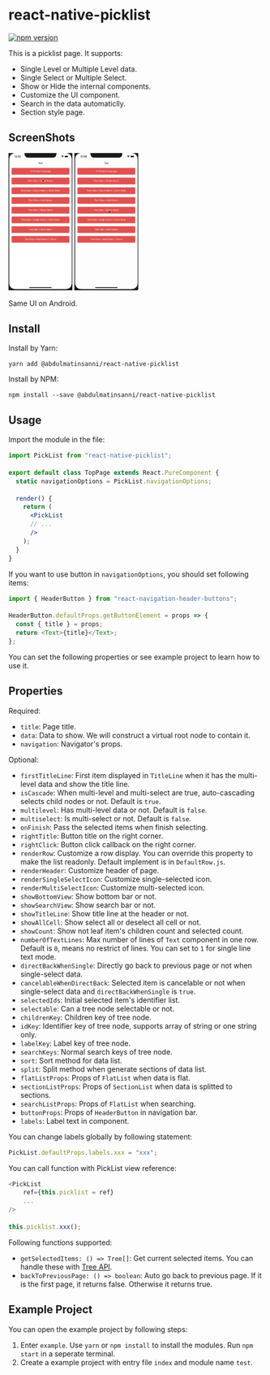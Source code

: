# react-native-picklist

[![npm version](https://img.shields.io/npm/v/react-native-picklist.svg?style=flat)](https://www.npmjs.com/package/react-native-picklist)

This is a picklist page. It supports:

- Single Level or Multiple Level data.
- Single Select or Multiple Select.
- Show or Hide the internal components.
- Customize the UI component.
- Search in the data automaticlly.
- Section style page.

## ScreenShots

<p float="left">

<img src="/resource/1.gif" width="25%">

<img src="/resource/2.gif" width="25%">

</p>

Same UI on Android.

## Install

Install by Yarn:

```shell
yarn add @abdulmatinsanni/react-native-picklist
```

Install by NPM:

```shell
npm install --save @abdulmatinsanni/react-native-picklist
```

## Usage

Import the module in the file:

```jsx
import PickList from "react-native-picklist";

export default class TopPage extends React.PureComponent {
  static navigationOptions = PickList.navigationOptions;

  render() {
    return (
      <PickList
      // ...
      />
    );
  }
}
```

If you want to use button in `navigationOptions`, you should set following items:

```javascript
import { HeaderButton } from "react-navigation-header-buttons";

HeaderButton.defaultProps.getButtonElement = props => {
  const { title } = props;
  return <Text>{title}</Text>;
};
```

You can set the following properties or see example project to learn how to use it.

## Properties

Required:

- `title`: Page title.
- `data`: Data to show. We will construct a virtual root node to contain it.
- `navigation`: Navigator's props.

Optional:

- `firstTitleLine`: First item displayed in `TitleLine` when it has the multi-level data and show the title line.
- `isCascade`: When multi-level and multi-select are true, auto-cascading selects child nodes or not. Default is `true`.
- `multilevel`: Has multi-level data or not. Default is `false`.
- `multiselect`: Is multi-select or not. Default is `false`.
- `onFinish`: Pass the selected items when finish selecting.
- `rightTitle`: Button title on the right corner.
- `rightClick`: Button click callback on the right corner.
- `renderRow`: Customize a row display. You can override this property to make the list readonly. Default implement is in `DefaultRow.js`.
- `renderHeader`: Customize header of page.
- `renderSingleSelectIcon`: Customize single-selected icon.
- `renderMultiSelectIcon`: Customize multi-selected icon.
- `showBottomView`: Show bottom bar or not.
- `showSearchView`: Show search bar or not.
- `showTitleLine`: Show title line at the header or not.
- `showAllCell`: Show select all or deselect all cell or not.
- `showCount`: Show not leaf item's children count and selected count.
- `numberOfTextLines`: Max number of lines of `Text` component in one row. Default is `0`, means no restrict of lines. You can set to `1` for single line text mode.
- `directBackWhenSingle`: Directly go back to previous page or not when single-select data.
- `cancelableWhenDirectBack`: Selected item is cancelable or not when single-select data and `directBackWhenSingle` is `true`.
- `selectedIds`: Initial selected item's identifier list.
- `selectable`: Can a tree node selectable or not.
- `childrenKey`: Children key of tree node.
- `idKey`: Identifier key of tree node, supports array of string or one string only.
- `labelKey`: Label key of tree node.
- `searchKeys`: Normal search keys of tree node.
- `sort`: Sort method for data list.
- `split`: Split method when generate sections of data list.
- `flatListProps`: Props of `FlatList` when data is flat.
- `sectionListProps`: Props of `SectionList` when data is splitted to sections.
- `searchListProps`: Props of `FlatList` when searching.
- `buttonProps`: Props of `HeaderButton` in navigation bar.
- `labels`: Label text in component.

You can change labels globally by following statement:

```javascript
PickList.defaultProps.labels.xxx = "xxx";
```

You can call function with PickList view reference:

```javascript
<PickList
    ref={this.picklist = ref}
    ...
/>

this.picklist.xxx();
```

Following functions supported:

- `getSelectedItems: () => Tree[]`: Get current selected items. You can handle these with [Tree API](https://github.com/abdulmatinsanni/general-tree#Interface).
- `backToPreviousPage: () => boolean`: Auto go back to previous page. If it is the first page, it returns false. Otherwise it returns true.

## Example Project

You can open the example project by following steps:

1. Enter `example`. Use `yarn` or `npm install` to install the modules. Run `npm start` in a seperate terminal.
1. Create a example project with entry file `index` and module name `test`.
